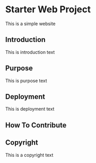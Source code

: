 # Starter Web Project

This is a simple website 
## Introduction

This is introduction text
## Purpose

This is purpose text
## Deployment

This is deployment text
## How To Contribute 

## Copyright

This is a copyright text